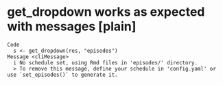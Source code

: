 # get_dropdown works as expected with messages [plain]

    Code
      s <- get_dropdown(res, "episodes")
    Message <cliMessage>
      i No schedule set, using Rmd files in 'episodes/' directory.
      > To remove this message, define your schedule in 'config.yaml' or use `set_episodes()` to generate it.

